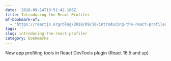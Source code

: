 ```yaml
---
date: '2018-09-14T13:51:42.186Z'
title: Introducing the React Profiler
mf-bookmark-of:
  - 'https://reactjs.org/blog/2018/09/10/introducing-the-react-profiler.html'
tags: ''
slug: introducing-the-react-profiler
category: bookmarks
---
```

New app profiling tools in React DevTools plugin (React 16.5 and up)
